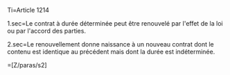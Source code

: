 Ti=Article 1214

1.sec=Le contrat à durée déterminée peut être renouvelé par l'effet de la loi ou par l'accord des parties.

2.sec=Le renouvellement donne naissance à un nouveau contrat dont le contenu est identique au précédent mais dont la durée est indéterminée.

=[Z/paras/s2]